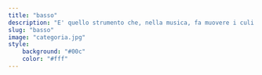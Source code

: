 ```yaml
---
title: "basso"
description: "E' quello strumento che, nella musica, fa muovere i culi."
slug: "basso"
image: "categoria.jpg"
style:
    background: "#00c"
    color: "#fff"
---
```

